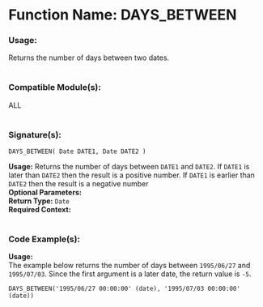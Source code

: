 # Function Name: DAYS_BETWEEN

### Usage:
Returns the number of days between two dates.
<br><br>

### Compatible Module(s):
ALL
<br><br>

### Signature(s):
```
DAYS_BETWEEN( Date DATE1, Date DATE2 )
```
**Usage:** Returns the number of days between `DATE1` and `DATE2`. If `DATE1` is later than `DATE2` then the result is a positive number. If `DATE1` is earlier than `DATE2` then the result is a negative number<br>
**Optional Parameters:**<br>
**Return Type:** `Date`<br>
**Required Context:**<br>
<br>

### Code Example(s):
**Usage:**<br>
The example below returns the number of days between `1995/06/27` and `1995/07/03`. Since the first argument is a later date, the return value is `-5`.
```
DAYS_BETWEEN('1995/06/27 00:00:00' (date), '1995/07/03 00:00:00' (date))
```